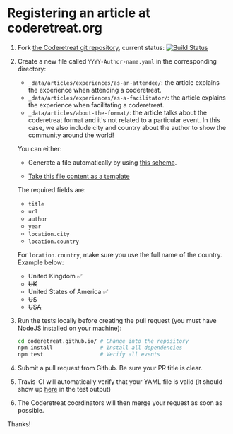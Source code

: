 # Registering an article at coderetreat.org

1. Fork [the Coderetreat git repository](https://github.com/coderetreat/coderetreat.github.io),   current status: [![Build Status](https://travis-ci.org/coderetreat/coderetreat.github.io.svg?branch=master)](https://travis-ci.org/coderetreat/coderetreat.github.io)

2. Create a new file called `YYYY-Author-name.yaml` in the corresponding directory:
   * `_data/articles/experiences/as-an-attendee/`: the article explains the experience when attending a coderetreat.
   * `_data/articles/experiences/as-a-facilitator/`: the article explains the experience when facilitating a coderetreat.
   * `_data/articles/about-the-format/`: the article talks about the coderetreat format and it's not related to a particular event. In this case, we also include city and country about the author to show the community around the world!

   You can either:
   * Generate a file automatically by using [this schema](https://github.com/coderetreat/coderetreat.github.io/blob/master/articles/article_schema.json).

   * [Take this file content as a template](https://github.com/coderetreat/coderetreat.github.io/blob/master/articles/YYYY-Author-name.yaml)

   The required fields are:
    * `title`
    * `url`
    * `author`
    * `year`
    * `location.city`
    * `location.country`

   For `location.country`, make sure you use the full name of the country. Example below:

    - United Kingdom ✅
    - ~~UK~~
    - United States of America ✅
    - ~~US~~
    - ~~USA~~

3. Run the tests locally before creating the pull request (you must have NodeJS installed on your machine):

   ```sh
   cd coderetreat.github.io/ # Change into the repository
   npm install               # Install all dependencies
   npm test                  # Verify all events
   ```

4. Submit a pull request from Github. Be sure your PR title is clear.

5. Travis-CI will automatically verify that your YAML file is valid (it should show up [here](https://travis-ci.org/coderetreat/coderetreat.github.io/pull_requests) in the test output)

6. The Coderetreat coordinators will then merge your request as soon as possible.

Thanks!
